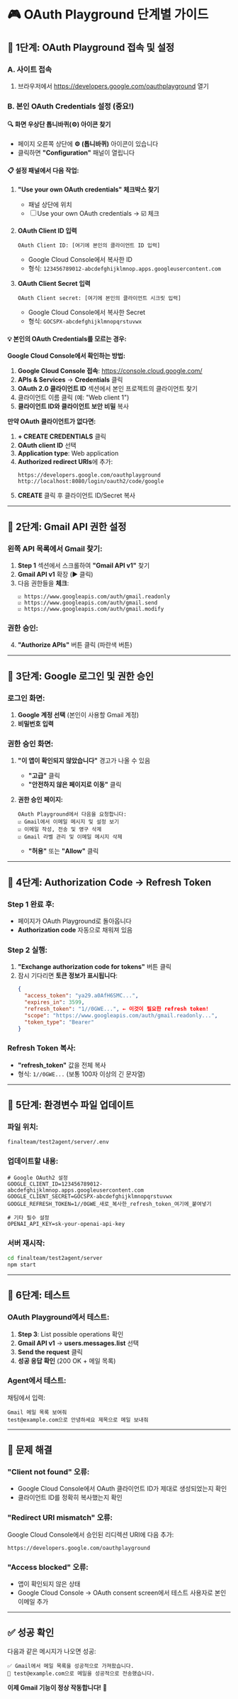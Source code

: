 # 🎮 OAuth Playground 단계별 가이드

## 🔧 **1단계: OAuth Playground 접속 및 설정**

### **A. 사이트 접속**
1. 브라우저에서 https://developers.google.com/oauthplayground 열기

### **B. 본인 OAuth Credentials 설정 (중요!)**

#### **🔍 화면 우상단 톱니바퀴(⚙️) 아이콘 찾기**
- 페이지 오른쪽 상단에 **⚙️ (톱니바퀴)** 아이콘이 있습니다
- 클릭하면 **"Configuration"** 패널이 열립니다

#### **📋 설정 패널에서 다음 작업:**

1. **"Use your own OAuth credentials" 체크박스 찾기**
   - 패널 상단에 위치
   - ☐ Use your own OAuth credentials → ☑️ 체크

2. **OAuth Client ID 입력**
   ```
   OAuth Client ID: [여기에 본인의 클라이언트 ID 입력]
   ```
   - Google Cloud Console에서 복사한 ID
   - 형식: `123456789012-abcdefghijklmnop.apps.googleusercontent.com`

3. **OAuth Client Secret 입력**
   ```
   OAuth Client secret: [여기에 본인의 클라이언트 시크릿 입력]
   ```
   - Google Cloud Console에서 복사한 Secret
   - 형식: `GOCSPX-abcdefghijklmnopqrstuvwx`

#### **💡 본인의 OAuth Credentials를 모르는 경우:**

**Google Cloud Console에서 확인하는 방법:**

1. **Google Cloud Console 접속**: https://console.cloud.google.com/
2. **APIs & Services** → **Credentials** 클릭
3. **OAuth 2.0 클라이언트 ID** 섹션에서 본인 프로젝트의 클라이언트 찾기
4. 클라이언트 이름 클릭 (예: "Web client 1")
5. **클라이언트 ID와 클라이언트 보안 비밀** 복사

**만약 OAuth 클라이언트가 없다면:**
1. **+ CREATE CREDENTIALS** 클릭
2. **OAuth client ID** 선택
3. **Application type**: Web application
4. **Authorized redirect URIs**에 추가:
   ```
   https://developers.google.com/oauthplayground
   http://localhost:8080/login/oauth2/code/google
   ```
5. **CREATE** 클릭 후 클라이언트 ID/Secret 복사

---

## 🎯 **2단계: Gmail API 권한 설정**

### **왼쪽 API 목록에서 Gmail 찾기:**

1. **Step 1** 섹션에서 스크롤하여 **"Gmail API v1"** 찾기
2. **Gmail API v1** 확장 (▶️ 클릭)
3. 다음 권한들을 **체크**:
   ```
   ☑️ https://www.googleapis.com/auth/gmail.readonly
   ☑️ https://www.googleapis.com/auth/gmail.send  
   ☑️ https://www.googleapis.com/auth/gmail.modify
   ```

### **권한 승인:**
4. **"Authorize APIs"** 버튼 클릭 (파란색 버튼)
---

## 🔐 **3단계: Google 로그인 및 권한 승인**

### **로그인 화면:**
1. **Google 계정 선택** (본인이 사용할 Gmail 계정)
2. **비밀번호 입력**

### **권한 승인 화면:**
1. **"이 앱이 확인되지 않았습니다"** 경고가 나올 수 있음
   - **"고급"** 클릭
   - **"안전하지 않은 페이지로 이동"** 클릭
   
2. **권한 승인 페이지:**
   ```
   OAuth Playground에서 다음을 요청합니다:
   ☑️ Gmail에서 이메일 메시지 및 설정 보기
   ☑️ 이메일 작성, 전송 및 영구 삭제
   ☑️ Gmail 라벨 관리 및 이메일 메시지 삭제
   ```
   - **"허용"** 또는 **"Allow"** 클릭

---

## 🎫 **4단계: Authorization Code → Refresh Token**

### **Step 1 완료 후:**
- 페이지가 OAuth Playground로 돌아옵니다
- **Authorization code** 자동으로 채워져 있음

### **Step 2 실행:**
1. **"Exchange authorization code for tokens"** 버튼 클릭
2. 잠시 기다리면 **토큰 정보가 표시됩니다**:
   ```json
   {
     "access_token": "ya29.a0AfH6SMC...",
     "expires_in": 3599,
     "refresh_token": "1//0GWE...", ← 이것이 필요한 refresh token!
     "scope": "https://www.googleapis.com/auth/gmail.readonly...",
     "token_type": "Bearer"
   }
   ```

### **Refresh Token 복사:**
- **"refresh_token"** 값을 전체 복사
- 형식: `1//0GWE...` (보통 100자 이상의 긴 문자열)

---

## 📝 **5단계: 환경변수 파일 업데이트**

### **파일 위치:**
```
finalteam/test2agent/server/.env
```

### **업데이트할 내용:**
```env
# Google OAuth2 설정
GOOGLE_CLIENT_ID=123456789012-abcdefghijklmnop.apps.googleusercontent.com
GOOGLE_CLIENT_SECRET=GOCSPX-abcdefghijklmnopqrstuvwx
GOOGLE_REFRESH_TOKEN=1//0GWE_새로_복사한_refresh_token_여기에_붙여넣기

# 기타 필수 설정
OPENAI_API_KEY=sk-your-openai-api-key
```

### **서버 재시작:**
```bash
cd finalteam/test2agent/server
npm start
```

---

## 🧪 **6단계: 테스트**

### **OAuth Playground에서 테스트:**
1. **Step 3**: List possible operations 확인
2. **Gmail API v1** → **users.messages.list** 선택  
3. **Send the request** 클릭
4. **성공 응답 확인** (200 OK + 메일 목록)

### **Agent에서 테스트:**
채팅에서 입력:
```
Gmail 메일 목록 보여줘
test@example.com으로 안녕하세요 제목으로 메일 보내줘
```

---

## 🚨 **문제 해결**

### **"Client not found" 오류:**
- Google Cloud Console에서 OAuth 클라이언트 ID가 제대로 생성되었는지 확인
- 클라이언트 ID를 정확히 복사했는지 확인

### **"Redirect URI mismatch" 오류:**
Google Cloud Console에서 승인된 리디렉션 URI에 다음 추가:
```
https://developers.google.com/oauthplayground
```

### **"Access blocked" 오류:**
- 앱이 확인되지 않은 상태
- Google Cloud Console → OAuth consent screen에서 테스트 사용자로 본인 이메일 추가

---

## ✅ **성공 확인**

다음과 같은 메시지가 나오면 성공:
```
✅ Gmail에서 메일 목록을 성공적으로 가져왔습니다.
📧 test@example.com으로 메일을 성공적으로 전송했습니다.
```

**이제 Gmail 기능이 정상 작동합니다!** 🎉
